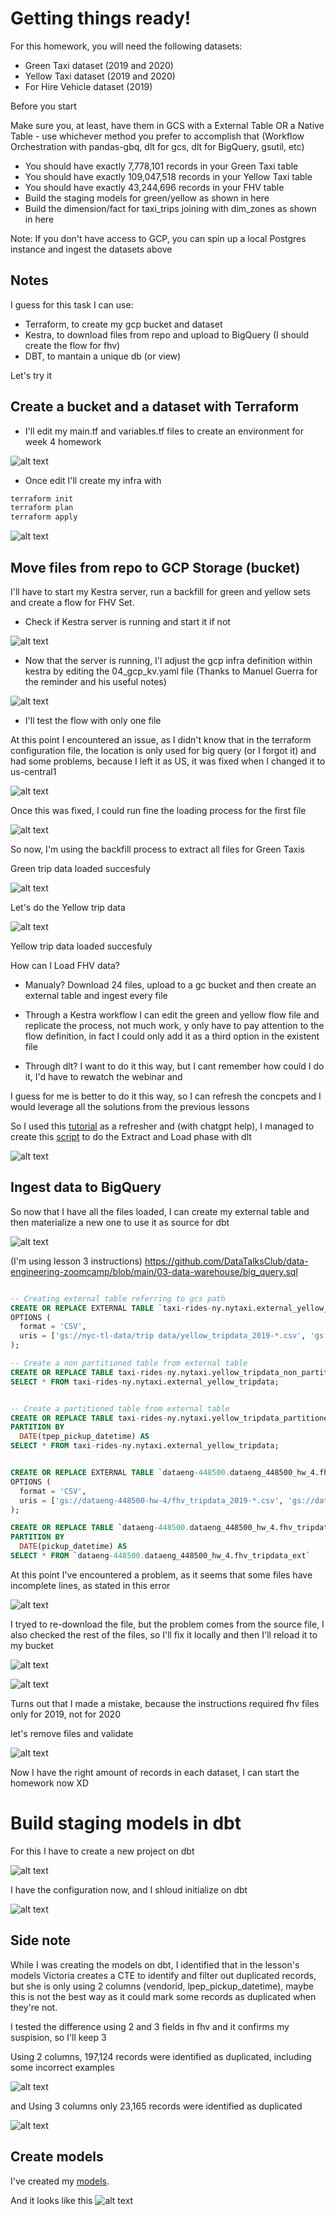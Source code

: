 # Getting things ready!

For this homework, you will need the following datasets:

- Green Taxi dataset (2019 and 2020)
- Yellow Taxi dataset (2019 and 2020)
- For Hire Vehicle dataset (2019)

Before you start

Make sure you, at least, have them in GCS with a External Table OR a Native Table - use whichever method you prefer to accomplish that (Workflow Orchestration with pandas-gbq, dlt for gcs, dlt for BigQuery, gsutil, etc)

- You should have exactly 7,778,101 records in your Green Taxi table
- You should have exactly 109,047,518 records in your Yellow Taxi table
- You should have exactly 43,244,696 records in your FHV table
- Build the staging models for green/yellow as shown in here
- Build the dimension/fact for taxi_trips joining with dim_zones as shown in here

Note: If you don't have access to GCP, you can spin up a local Postgres instance and ingest the datasets above

## Notes

I guess for this task I can use:

- Terraform, to create my gcp bucket and dataset
- Kestra, to download files from repo and upload to BigQuery (I should create the flow for fhv)
- DBT, to mantain a unique db (or view)

Let's try it

## Create a bucket and a dataset with Terraform

- I'll edit my main.tf and variables.tf files to create an environment for week 4 homework

![alt text](image.png)

- Once edit I'll create my infra with

```bash
terraform init
terraform plan
terraform apply
```
![alt text](image-4.png)

## Move files from repo to GCP Storage (bucket)

I'll have to start my Kestra server, run a backfill for green and yellow sets and create a flow for FHV Set.

- Check if Kestra server is running and start it if not

![alt text](image-2.png)

- Now that the server is running, I'l adjust the gcp infra definition within kestra by editing the 04_gcp_kv.yaml file (Thanks to Manuel Guerra for the reminder and his useful notes)

![alt text](image-3.png)


- I'll test the flow with only one file


At this point I encountered an issue, as I didn't know that in the terraform configuration file, the location is only used for big query (or I forgot it) and had some problems, because I left it as US, it was fixed when I changed it to us-central1

![alt text](image-5.png)

Once this was fixed, I could run fine the loading process for the first file

![alt text](image-6.png)

So now, I'm using the backfill process to extract all files for Green Taxis

Green trip data loaded succesfuly

![alt text](image-7.png)

Let's do the Yellow trip data

![alt text](image-8.png)

Yellow trip data loaded succesfuly

How can I Load FHV data? 

- Manualy? 
Download 24 files, upload to a gc bucket and then create an external table and ingest every file 

- Through a Kestra workflow
I can edit the green and yellow flow file and replicate the process, not much work, y only have to pay attention to the flow definition, in fact I could only add it as a third option in the existent file

- Through dlt?
I want to do it this way, but I cant remember how could I do it, I'd have to rewatch the webinar and 

I guess for me is better to do it this way, so I can refresh the concpets and I would leverage all the solutions from the previous lessons

So I used this [tutorial](https://dlthub.com/docs/tutorial/rest-api) as a refresher and (with chatgpt help), I managed to create this [script](https://github.com/Maxkaizo/DE_Zoomcamp/blob/main/module_4/fhv_dlt.py) to do the Extract and Load phase with dlt 

![alt text](image-9.png)

 ## Ingest data to BigQuery

So now that I have all the files loaded, I can create my external table and then materialize a new one to use it as source for dbt

![alt text](image-10.png)

(I'm using lesson 3 instructions)
https://github.com/DataTalksClub/data-engineering-zoomcamp/blob/main/03-data-warehouse/big_query.sql

```SQL

-- Creating external table referring to gcs path
CREATE OR REPLACE EXTERNAL TABLE `taxi-rides-ny.nytaxi.external_yellow_tripdata`
OPTIONS (
  format = 'CSV',
  uris = ['gs://nyc-tl-data/trip data/yellow_tripdata_2019-*.csv', 'gs://nyc-tl-data/trip data/yellow_tripdata_2020-*.csv']
);

-- Create a non partitioned table from external table
CREATE OR REPLACE TABLE taxi-rides-ny.nytaxi.yellow_tripdata_non_partitioned AS
SELECT * FROM taxi-rides-ny.nytaxi.external_yellow_tripdata;


-- Create a partitioned table from external table
CREATE OR REPLACE TABLE taxi-rides-ny.nytaxi.yellow_tripdata_partitioned
PARTITION BY
  DATE(tpep_pickup_datetime) AS
SELECT * FROM taxi-rides-ny.nytaxi.external_yellow_tripdata;


CREATE OR REPLACE EXTERNAL TABLE `dataeng-448500.dataeng_448500_hw_4.fhv_tripdata_ext`
OPTIONS (
  format = 'CSV',
  uris = ['gs://dataeng-448500-hw-4/fhv_tripdata_2019-*.csv', 'gs://dataeng-448500-hw-4/fhv_tripdata_2020-*.csv']
);

CREATE OR REPLACE TABLE `dataeng-448500.dataeng_448500_hw_4.fhv_tripdata`
PARTITION BY
  DATE(pickup_datetime) AS
SELECT * FROM `dataeng-448500.dataeng_448500_hw_4.fhv_tripdata_ext`
```

At this point I've encountered a problem, as it seems that some files have incomplete lines, as stated in this error

![alt text](image-11.png)

I tryed to re-download the file, but the problem comes from the source file, I also checked the rest of the files, so I'll fix it locally and then I'll reload it to my bucket

![alt text](image-12.png)

![alt text](image-13.png)

Turns out that I made a mistake, because the instructions required fhv files only for 2019, not for 2020

let's remove files and validate

![alt text](image-14.png)

Now I have the right amount of records in each dataset, I can start the homework now XD

# Build staging models in dbt

For this I have to create a new project on dbt

![alt text](image-15.png)

I have the configuration now, and I shloud initialize on dbt

![alt text](image-16.png)


## Side note

While I was creating the models on dbt, I identified that in the lesson's models Victoria creates a CTE to identify and filter out duplicated records, but she is only using 2 columns (vendorid, lpep_pickup_datetime), maybe this is not the best way as it could mark some records as duplicated when they're not.

I tested the difference using 2 and 3 fields in fhv and it confirms my suspision, so I'll keep 3

Using 2 columns, 197,124 records were identified as duplicated, including some incorrect examples

![alt text](image-18.png)

and Using 3 columns only 23,165 records were identified as duplicated

![alt text](image-17.png)


## Create models

I've created my [models](https://github.com/Maxkaizo/DE_Zoomcamp/tree/main/module_4/models).

And it looks like this
![alt text](image-19.png)








